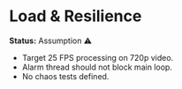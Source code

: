 # Load & Resilience

**Status:** Assumption ⚠️

- Target 25 FPS processing on 720p video.
- Alarm thread should not block main loop.
- No chaos tests defined.
